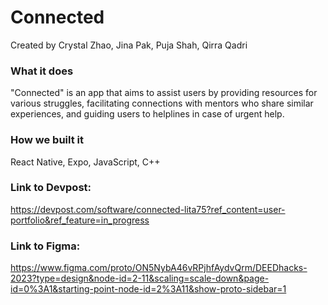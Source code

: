 # Connected

Created by Crystal Zhao, Jina Pak, Puja Shah, Qirra Qadri

### What it does
"Connected" is an app that aims to assist users by providing resources for various struggles, facilitating connections with mentors who share similar experiences, and guiding users to helplines in case of urgent help.

### How we built it
React Native, Expo, JavaScript, C++

### Link to Devpost:
https://devpost.com/software/connected-lita75?ref_content=user-portfolio&ref_feature=in_progress

### Link to Figma:
https://www.figma.com/proto/ON5NybA46vRPjhfAydvQrm/DEEDhacks-2023?type=design&node-id=2-11&scaling=scale-down&page-id=0%3A1&starting-point-node-id=2%3A11&show-proto-sidebar=1
